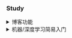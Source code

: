 ### Study

<details>
<summary>博客功能</summary>
<pre>

* [x] 页面的基本配置
* [x] 标签分类 
* [x] 本地搜索
* [ ] 机器学习入门tutorial
* [ ] 实现MathJax的部署
</pre>
</details>

<details>

<summary>机器/深度学习简易入门</summary>
<pre>

* [ ] 写在前面
* [ ] 简单的分类和回归问题
* [ ] 神经网络
* [ ] 卷积神经网络
* [ ] LeNet-5和手写识别
* [ ] ResNet论文解读
* [ ] 实战示例
</pre>
</details>